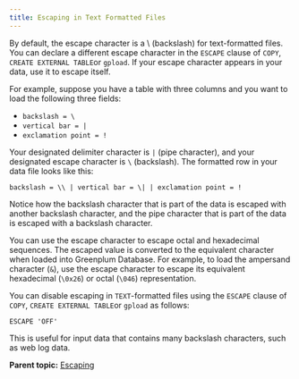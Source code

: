 ```yaml
---
title: Escaping in Text Formatted Files 
---
```


By default, the escape character is a \\ \(backslash\) for text-formatted files. You can declare a different escape character in the `ESCAPE` clause of `COPY`, `CREATE EXTERNAL TABLE`or `gpload`. If your escape character appears in your data, use it to escape itself.

For example, suppose you have a table with three columns and you want to load the following three fields:

-   `backslash = \`
-   `vertical bar = |`
-   `exclamation point = !`

Your designated delimiter character is `|` \(pipe character\), and your designated escape character is `\` \(backslash\). The formatted row in your data file looks like this:

```
backslash = \\ | vertical bar = \| | exclamation point = !

```

Notice how the backslash character that is part of the data is escaped with another backslash character, and the pipe character that is part of the data is escaped with a backslash character.

You can use the escape character to escape octal and hexadecimal sequences. The escaped value is converted to the equivalent character when loaded into Greenplum Database. For example, to load the ampersand character \(`&`\), use the escape character to escape its equivalent hexadecimal \(`\0x26`\) or octal \(`\046`\) representation.

You can disable escaping in `TEXT`-formatted files using the `ESCAPE` clause of `COPY`, `CREATE EXTERNAL TABLE`or `gpload` as follows:

```
ESCAPE 'OFF'

```

This is useful for input data that contains many backslash characters, such as web log data.

**Parent topic:** [Escaping](../../load/topics/g-escaping.html)

